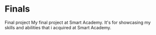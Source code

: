 # Finals
Final project
My final project at Smart Academy. It's  for showcasing my skills and abilities that i acquired at Smart Academy. 